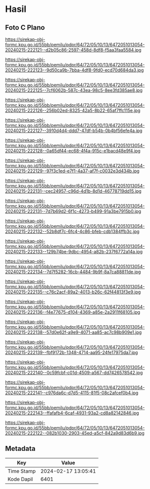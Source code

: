 # Hasil

## Foto C Plano

https://sirekap-obj-formc.kpu.go.id/55bb/pemilu/pdpr/64/72/05/10/13/6472051013054-20240215-222121--d2b05c86-2597-458d-8df8-f5aa3faa5584.jpg

https://sirekap-obj-formc.kpu.go.id/55bb/pemilu/pdpr/64/72/05/10/13/6472051013054-20240215-222123--9d50ca9b-7bba-4df8-9fd0-ecd70d684da3.jpg

https://sirekap-obj-formc.kpu.go.id/55bb/pemilu/pdpr/64/72/05/10/13/6472051013054-20240215-222125--7cf6062b-587c-43ea-98c5-8ee3fd385ae8.jpg

https://sirekap-obj-formc.kpu.go.id/55bb/pemilu/pdpr/64/72/05/10/13/6472051013054-20240215-222126--256b02ed-8325-42a5-8b22-65af7ffc115e.jpg

https://sirekap-obj-formc.kpu.go.id/55bb/pemilu/pdpr/64/72/05/10/13/6472051013054-20240215-222127--3910d4d4-ddd7-47df-b54b-0b4bf56efe4a.jpg

https://sirekap-obj-formc.kpu.go.id/55bb/pemilu/pdpr/64/72/05/10/13/6472051013054-20240215-222128--0a65df44-ec68-4f4a-915c-e1bacd48e9f4.jpg

https://sirekap-obj-formc.kpu.go.id/55bb/pemilu/pdpr/64/72/05/10/13/6472051013054-20240215-222129--97f3c1ed-e7f1-4a37-af7f-c0032e3d434b.jpg

https://sirekap-obj-formc.kpu.go.id/55bb/pemilu/pdpr/64/72/05/10/13/6472051013054-20240215-222131--cec24957-c96d-4d1b-8d1d-46778719dd15.jpg

https://sirekap-obj-formc.kpu.go.id/55bb/pemilu/pdpr/64/72/05/10/13/6472051013054-20240215-222131--7d7b69d2-6f1c-4273-b499-91a3be7915b0.jpg

https://sirekap-obj-formc.kpu.go.id/55bb/pemilu/pdpr/64/72/05/10/13/6472051013054-20240215-222132--52b8df7c-6fc4-4c86-bfeb-cdb1384ffb3c.jpg

https://sirekap-obj-formc.kpu.go.id/55bb/pemilu/pdpr/64/72/05/10/13/6472051013054-20240215-222133--129b74be-9dbc-4954-a82b-237f6772a14a.jpg

https://sirekap-obj-formc.kpu.go.id/55bb/pemilu/pdpr/64/72/05/10/13/6472051013054-20240215-222134--7d7f5282-16cb-4484-9b9f-8a7ca88811de.jpg

https://sirekap-obj-formc.kpu.go.id/55bb/pemilu/pdpr/64/72/05/10/13/6472051013054-20240215-222135--c76c2acf-89a2-4013-b26c-62f44813f3e9.jpg

https://sirekap-obj-formc.kpu.go.id/55bb/pemilu/pdpr/64/72/05/10/13/6472051013054-20240215-222136--f4e77675-d104-4369-a85e-2a2911f68105.jpg

https://sirekap-obj-formc.kpu.go.id/55bb/pemilu/pdpr/64/72/05/10/13/6472051013054-20240215-222138--57d0e62f-a9e9-4071-aa85-ac7c98b909e1.jpg

https://sirekap-obj-formc.kpu.go.id/55bb/pemilu/pdpr/64/72/05/10/13/6472051013054-20240215-222139--fbf9172b-1348-4714-aa95-24fe17975da7.jpg

https://sirekap-obj-formc.kpu.go.id/55bb/pemilu/pdpr/64/72/05/10/13/6472051013054-20240215-222140--0c59fcbf-c01d-4509-a567-dd7426578542.jpg

https://sirekap-obj-formc.kpu.go.id/55bb/pemilu/pdpr/64/72/05/10/13/6472051013054-20240215-222141--c976da6c-d7d5-4115-81f5-08c2afcef0b4.jpg

https://sirekap-obj-formc.kpu.go.id/55bb/pemilu/pdpr/64/72/05/10/13/6472051013054-20240215-222143--ffafafb4-6caf-4931-93a2-cd8a82142846.jpg

https://sirekap-obj-formc.kpu.go.id/55bb/pemilu/pdpr/64/72/05/10/13/6472051013054-20240215-222122--082b1030-2903-45ed-a5cf-842a9d83d6b9.jpg


## Metadata

| Key        | Value               |
| ---------- | ------------------- |
| Time Stamp | 2024-02-17 13:05:41 |
| Kode Dapil | 6401                |



